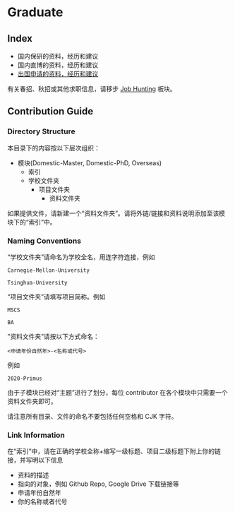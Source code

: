 # Graduate

## Index

- 国内保研的资料，经历和建议
- 国内直博的资料，经历和建议
- [出国申请的资料，经历和建议](Overseas/index.md)

有关春招、秋招或其他求职信息，请移步 [Job Hunting](../Job-Hunting/) 板块。

## Contribution Guide

### Directory Structure

本目录下的内容按以下层次组织：

- 模块(Domestic-Master, Domestic-PhD, Overseas)
    - 索引
    - 学校文件夹
        - 项目文件夹
            - 资料文件夹

如果提供文件，请新建一个“资料文件夹”。请将外链/链接和资料说明添加至该模块下的“索引”中。

### Naming Conventions

“学校文件夹”请命名为学校全名，用连字符连接，例如

```
Carnegie-Mellon-University

Tsinghua-University
```

“项目文件夹”请填写项目简称。例如

```
MSCS

BA
```

”资料文件夹”请按以下方式命名：

```
<申请年份自然年>-<名称或代号>
```

例如

```
2020-Primus
```

由于子模块已经对“主题”进行了划分，每位 contributor 在各个模块中只需要一个资料文件夹即可。

请注意所有目录、文件的命名不要包括任何空格和 CJK 字符。

### Link Information

在“索引”中，请在正确的学校全称+缩写一级标题、项目二级标题下附上你的链接，并写明以下信息

- 资料的描述
- 指向的对象，例如 Github Repo, Google Drive 下载链接等
- 申请年份自然年
- 你的名称或者代号

